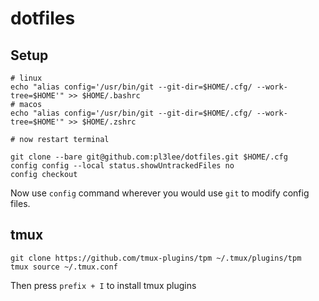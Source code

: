 # dotfiles
## Setup
```
# linux
echo "alias config='/usr/bin/git --git-dir=$HOME/.cfg/ --work-tree=$HOME'" >> $HOME/.bashrc
# macos
echo "alias config='/usr/bin/git --git-dir=$HOME/.cfg/ --work-tree=$HOME'" >> $HOME/.zshrc

# now restart terminal

git clone --bare git@github.com:pl3lee/dotfiles.git $HOME/.cfg
config config --local status.showUntrackedFiles no
config checkout
```
Now use `config` command wherever you would use `git` to modify config files.

## tmux
```
git clone https://github.com/tmux-plugins/tpm ~/.tmux/plugins/tpm
tmux source ~/.tmux.conf
```
Then press `prefix + I` to install tmux plugins
